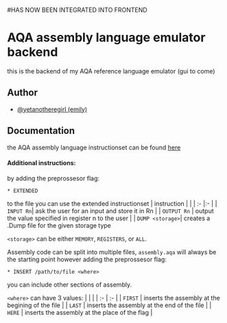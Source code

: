 #HAS NOW BEEN INTEGRATED INTO FRONTEND

# AQA assembly language emulator backend

this is the backend of my AQA reference language emulator
(gui to come)

## Author

- [@yetanotheregirl (emily)](https://github.com/yetAnotherEgirl)


## Documentation
the AQA assembly language instructionset can be found [here](https://filestore.aqa.org.uk/resources/computing/AQA-75162-75172-ALI.PDF)
#### Additional instructions:
by adding the preprossesor flag:
```
* EXTENDED
```
to the file you can use the extended instructionset
| instruction | |
| :- |:- |
| `INPUT Rn`| ask the user for an input and store it in Rn |
| `OUTPUT Rn` | output the value specified in register n to the user |
| `DUMP <storage>`| creates a .Dump file for the given storage type 

`<storage>` can be either `MEMORY`, `REGISTERS`, or `ALL`.

Assembly code can be split into multiple files, `assembly.aqa` will always be the starting point however adding the preprossesor flag:
```
* INSERT /path/to/file <where>
```
you can include other sections of assembly.

`<where>` can have 3 values:
| <where> | |
| :- | :- |
| `FIRST` | inserts the assembly at the begining of the file |
| `LAST`  | inserts the assembly at the end of the file |
| `HERE`  | inserts the assembly at the place of the flag |

